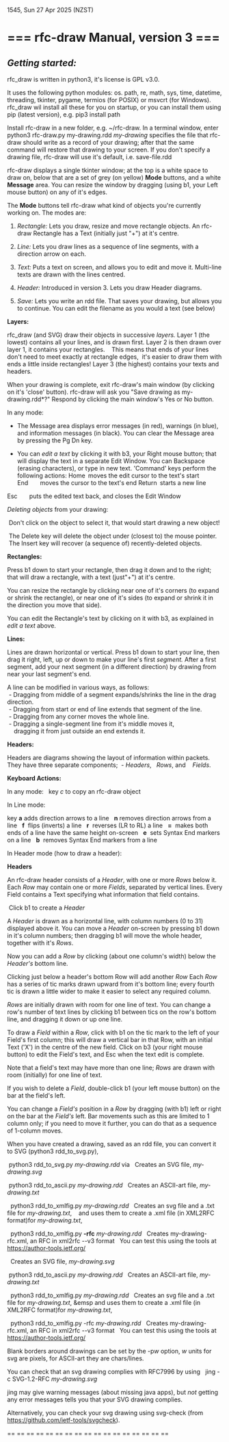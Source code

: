 1545, Sun 27 Apr 2025 (NZST)

# === rfc-draw Manual, version 3 ===

## *Getting started:*

rfc_draw is written in python3, it's license is GPL v3.0.

It uses the following python modules:
os. path, re, math, sys, time, datetime, threading, tkinter, pygame,
termios (for POSIX) or msvcrt (for Windows).
  rfc_draw wil install all these for you on startup, or
you can install them using pip (latest version),
e.g. pip3 install path

Install rfc-draw in a new folder, e.g. ~/rfc-draw.
In a terminal window, enter python3 rfc-draw.py my-drawing.rdd
*my-drawing* specifies the file that rfc-draw should write as a
record of your drawing;
after that the same command will restore that drawing to your screen.
If you don't specify a drawing file, rfc-draw will use it's default,
i.e. save-file.rdd

rfc-draw displays a single tkinter window; at the top is a white space
to draw on, below that are a set of grey (on yellow) **Mode** buttons, and a
white **Message** area.
You can resize the window by dragging (using b1, your Left mouse button)
on any of it's edges.

The **Mode** buttons tell rfc-draw what kind of objects you're currently
working on.  The modes are:

1. _Rectangle:_
   Lets you draw, resize and move rectangle objects.
   An rfc-draw Rectangle has a Text (initially just "+") at it's centre.

2. _Line:_
   Lets you draw lines as a sequence of line segments,
   with a direction arrow on each.

3. _Text:_
   Puts a text on screen, and allows you to edit and move it.
   Multi-line texts are drawn with the lines centred.

4. _Header:_
   Introduced in version 3.
   Lets you draw Header diagrams.

5. _Save:_
   Lets you write an rdd file. That saves your drawing,
but allows you to continue.
   You can edit the filename as you would a text (see below)

**Layers:**

rfc_draw (and SVG) draw their objects in successive *layers.*
Layer 1 (the lowest) contains all your lines, and is drawn first.
Layer 2 is then drawn over layer 1, it contains your rectangles.
&nbsp;&nbsp;&nbsp;This means that ends of your lines don't need to meet exactly
at rectangle edges,
&nbsp;it's easier to draw them with ends a little inside rectangles!
Layer 3 (the highest) contains your texts and headers.

When your drawing is complete, exit rfc-draw's main window (by clicking on
it's 'close' button).
rfc-draw will ask you "Save drawing as my-drawing.rdd*?"
Respond by clicking the main window's Yes or No button.

In any mode:

* The Message area displays error messages (in red),
warnings (in blue), and information messages (in black).
You can clear the Message area by pressing the Pg Dn key.

* You can *edit a text* by clicking it with b3, your Right mouse button;
that will display the text in a separate Edit Window.
You can Backspace (erasing characters), or type in new text.
'Command' keys perform the following actions:
Home&ensp;moves the edit cursor to the text's start
End&ensp;&ensp;&ensp;&ensp;moves the cursor to the text's end
Return&ensp;starts a new line

Esc&ensp;&ensp;&ensp;&ensp;puts the edited text back, and
closes the Edit Window

*Deleting objects* from your drawing:

&nbsp;Don't click on the object to select it,
that would start drawing a new object!

&nbsp;The Delete key will delete the object under (closest to) the mouse pointer.  
&nbsp;The Insert key will recover (a sequence of) recently-deleted objects.

**Rectangles:**

Press b1 down to start your rectangle, then drag it down and to the right;
that will draw a rectangle, with a text (just"+") at it's centre.

You can resize the rectangle by clicking near one of it's corners
(to expand or shrink the rectangle), or near one of it's sides
(to expand or shrink it in the direction you move that side).

You can edit the Rectangle's text by clicking on it with b3, as explained
in *edit a text* above.

**Lines:**

Lines are drawn horizontal or vertical. Press b1 down to start your line,
then drag it right, left, up or down to make your line's first *segment.*
After a first segment, add your next segment (in a different direction)
by drawing from near your last segment's end.

A line can be modified in various ways, as follows:  
&nbsp;- Dragging from middle of a segment expands/shrinks the line in the drag direction.  
&nbsp;- Dragging from start or end of line extends that segment of the line.  
&nbsp;- Dragging from any corner moves the whole line.  
&nbsp;- Dragging a single-segment line from it's middle moves it,  
&nbsp;&nbsp;&nbsp;&nbsp;dragging it from just outside an end extends it.  

**Headers:**

Headers are diagrams showing the layout of information within packets.  
They have three separate components;
&nbsp;- *Headers*,&nbsp;&nbsp; *Rows*, and &nbsp;&nbsp; *Fields*.

**Keyboard Actions:**

In any mode:
&nbsp; key&nbsp;*c*&nbsp;to copy an rfc-draw object

In Line mode:

key&nbsp;**a**&nbsp;adds direction arrows to a line
&nbsp;&nbsp;**n**&nbsp;removes direction arrows from a line
&nbsp;&nbsp;**f**&nbsp;&nbsp;flips (inverts) a line
&nbsp;&nbsp;**r**&nbsp;&nbsp;reverses (LR to RL) a line
&nbsp;&nbsp;**=**&nbsp;&nbsp;makes both ends of a line have the same height on-screen
&nbsp;&nbsp;**e**&nbsp;&nbsp;sets Syntax End markers on a line
&nbsp;&nbsp;**b**&nbsp;&nbsp;removes Syntax End markers from a line

In Header mode (how to draw a header):

**Headers**

An rfc-draw header consists of a *Header*, with one or more *Rows* below it.
Each *Row* may contain one or more *Fields*, separated by vertical lines.
Every Field contains a Text specifying what information that field contains.

&nbsp;Click b1 to create a *Header*

A *Header* is drawn as a horizontal line, with column numbers (0 to 31)
displayed above it.
You can move a *Header* on-screen by pressing b1 down in it's column numbers;
then dragging b1 will move the whole header, together with it's *Rows*.

Now you can add a *Row* by clicking (about one column's width) below
the *Header's* bottom line.

Clicking just below a header's bottom Row will add another *Row*
Each *Row* has a series of tic marks drawn upward from it's bottom line;
every fourth tic is drawn a little wider to make it easier to select
any required column.

*Rows* are initially drawn with room for one line of text.
You can change a row's number of text lines by clicking b1 between tics
on the row's bottom line, and dragging it down or up one line.

To draw a *Field* within a *Row*, click with b1 on the tic mark to the
left of your Field's first column; this will draw a vertical bar in that
Row, with an initial Text ('X') in the centre of the new field.
Click on b3 (your right mouse button) to edit the Field's text,
and Esc when the text edit is complete.

Note that a field's text may have more than one line; *Rows* are drawn
with room (initially) for one line of text.

If you wish to delete a *Field*, double-click b1 (your left mouse button)
on the bar at the field's left.

You can change a *Field's* position in a *Row* by dragging (with b1)
left or right on the bar at the *Field's* left.
Bar movements such as this are limited to 1 column only; if you need to move it
further, you can do that as a sequence of 1-column moves.

When you have created a drawing, saved as an rdd file, you can convert it
to SVG (python3 rdd_to_svg.py),

&nbsp;python3 rdd_to_svg.py *my-drawing.rdd*  via
&nbsp;&nbsp;Creates an  SVG file,  *my-drawing.svg*

&nbsp;python3 rdd_to_ascii.py *my-drawing.rdd*
&nbsp;&nbsp;Creates an  ASCII-art file,  *my-drawing.txt*

&nbsp; python3 rdd_to_xmlfig.py *my-drawing.rdd*
&nbsp;&nbsp;Creates an svg file and a .txt file for *my-drawing.txt*,
&nbsp;&nbsp; and uses them to create a .xml file (in XML2RFC format)for *my-drawing.txt*,

&nbsp; python3 rdd_to_xmlfig.py  **-rfc**  *my-drawing.rdd*
&nbsp;&nbsp;Creates my-drawing-rfc.xml, an RFC in xml2rfc --v3 format
&nbsp;&nbsp;You can test this using the tools at https://author-tools.ietf.org/

&nbsp;&nbsp;Creates an  SVG file,  *my-drawing.svg*

&nbsp;python3 rdd_to_ascii.py *my-drawing.rdd*
&nbsp;&nbsp;Creates an  ASCII-art file,  *my-drawing.txt*

&nbsp; python3 rdd_to_xmlfig.py *my-drawing.rdd*
&nbsp;&nbsp;Creates an svg file and a .txt file for *my-drawing.txt*,
&emsp and uses them to create a .xml file (in XML2RFC format)for *my-drawing.txt*,

&nbsp; python3 rdd_to_xmlfig.py -rfc *my-drawing.rdd*
&nbsp;&nbsp;Creates my-drawing-rfc.xml, an RFC in xml2rfc --v3 format
&nbsp;&nbsp;You can test this using the tools at https://author-tools.ietf.org/

Blank borders around drawings can be set by the -p*w* option,
*w* units for svg are pixels, for ASCII-art they are chars/lines.

You can check that an svg drawing complies with RFC7996 by using
&nbsp;&nbsp;jing -c SVG-1.2-RFC *my-drawing.svg*

jing may give warning messages (about missing java apps), but
*not* getting any error messages tells you that your SVG drawing complies.

Alternatively, you can check your svg drawing using svg-check
(from https://github.com/ietf-tools/svgcheck).

   ==  ==  ==  ==  ==  ==  ==  ==  ==  ==  ==  ==  ==  ==  ==  ==  ==
